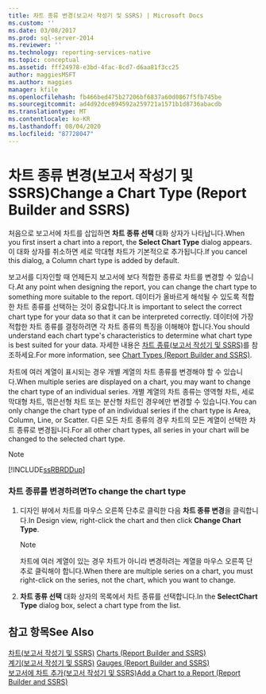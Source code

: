```yaml
---
title: 차트 종류 변경(보고서 작성기 및 SSRS) | Microsoft Docs
ms.custom: ''
ms.date: 03/08/2017
ms.prod: sql-server-2014
ms.reviewer: ''
ms.technology: reporting-services-native
ms.topic: conceptual
ms.assetid: fff24978-e3bd-4fac-8cd7-d6aa81f3cc25
author: maggiesMSFT
ms.author: maggies
manager: kfile
ms.openlocfilehash: fb466bed475b27206bf6837a60d0867f5fb745be
ms.sourcegitcommit: ad4d92dce894592a259721a1571b1d8736abacdb
ms.translationtype: MT
ms.contentlocale: ko-KR
ms.lasthandoff: 08/04/2020
ms.locfileid: "87728047"
---
```

# <a name="change-a-chart-type-report-builder-and-ssrs"></a><span data-ttu-id="8c9bb-102">차트 종류 변경(보고서 작성기 및 SSRS)</span><span class="sxs-lookup"><span data-stu-id="8c9bb-102">Change a Chart Type (Report Builder and SSRS)</span></span>
  <span data-ttu-id="8c9bb-103">처음으로 보고서에 차트를 삽입하면 **차트 종류 선택** 대화 상자가 나타납니다.</span><span class="sxs-lookup"><span data-stu-id="8c9bb-103">When you first insert a chart into a report, the **Select Chart Type** dialog appears.</span></span> <span data-ttu-id="8c9bb-104">이 대화 상자를 취소하면 세로 막대형 차트가 기본적으로 추가됩니다.</span><span class="sxs-lookup"><span data-stu-id="8c9bb-104">If you cancel this dialog, a Column chart type is added by default.</span></span>  
  
 <span data-ttu-id="8c9bb-105">보고서를 디자인할 때 언제든지 보고서에 보다 적합한 종류로 차트를 변경할 수 있습니다.</span><span class="sxs-lookup"><span data-stu-id="8c9bb-105">At any point when designing the report, you can change the chart type to something more suitable to the report.</span></span> <span data-ttu-id="8c9bb-106">데이터가 올바르게 해석될 수 있도록 적합한 차트 종류를 선택하는 것이 중요합니다.</span><span class="sxs-lookup"><span data-stu-id="8c9bb-106">It is important to select the correct chart type for your data so that it can be interpreted correctly.</span></span> <span data-ttu-id="8c9bb-107">데이터에 가장 적합한 차트 종류를 결정하려면 각 차트 종류의 특징을 이해해야 합니다.</span><span class="sxs-lookup"><span data-stu-id="8c9bb-107">You should understand each chart type's characteristics to determine what chart type is best suited for your data.</span></span> <span data-ttu-id="8c9bb-108">자세한 내용은 [차트 종류&#40;보고서 작성기 및 SSRS&#41;](chart-types-report-builder-and-ssrs.md)를 참조하세요.</span><span class="sxs-lookup"><span data-stu-id="8c9bb-108">For more information, see [Chart Types &#40;Report Builder and SSRS&#41;](chart-types-report-builder-and-ssrs.md).</span></span>  
  
 <span data-ttu-id="8c9bb-109">차트에 여러 계열이 표시되는 경우 개별 계열의 차트 종류를 변경해야 할 수 있습니다.</span><span class="sxs-lookup"><span data-stu-id="8c9bb-109">When multiple series are displayed on a chart, you may want to change the chart type of an individual series.</span></span> <span data-ttu-id="8c9bb-110">개별 계열의 차트 종류는 영역형 차트, 세로 막대형 차트, 꺾은선형 차트 또는 분산형 차트인 경우에만 변경할 수 있습니다.</span><span class="sxs-lookup"><span data-stu-id="8c9bb-110">You can only change the chart type of an individual series if the chart type is Area, Column, Line, or Scatter.</span></span> <span data-ttu-id="8c9bb-111">다른 모든 차트 종류의 경우 차트의 모든 계열이 선택한 차트 종류로 변경됩니다.</span><span class="sxs-lookup"><span data-stu-id="8c9bb-111">For all other chart types, all series in your chart will be changed to the selected chart type.</span></span>  
  
> [!NOTE]  
>  [!INCLUDE[ssRBRDDup](../../includes/ssrbrddup-md.md)]  
  
### <a name="to-change-the-chart-type"></a><span data-ttu-id="8c9bb-112">차트 종류를 변경하려면</span><span class="sxs-lookup"><span data-stu-id="8c9bb-112">To change the chart type</span></span>  
  
1.  <span data-ttu-id="8c9bb-113">디자인 뷰에서 차트를 마우스 오른쪽 단추로 클릭한 다음 **차트 종류 변경**을 클릭합니다.</span><span class="sxs-lookup"><span data-stu-id="8c9bb-113">In Design view, right-click the chart and then click **Change Chart Type**.</span></span>  
  
    > [!NOTE]  
    >  <span data-ttu-id="8c9bb-114">차트에 여러 계열이 있는 경우 차트가 아니라 변경하려는 계열을 마우스 오른쪽 단추로 클릭해야 합니다.</span><span class="sxs-lookup"><span data-stu-id="8c9bb-114">When there are multiple series on a chart, you must right-click on the series, not the chart, which you want to change.</span></span>  
  
2.  <span data-ttu-id="8c9bb-115">**차트 종류 선택** 대화 상자의 목록에서 차트 종류를 선택합니다.</span><span class="sxs-lookup"><span data-stu-id="8c9bb-115">In the **SelectChart Type** dialog box, select a chart type from the list.</span></span>  
  
## <a name="see-also"></a><span data-ttu-id="8c9bb-116">참고 항목</span><span class="sxs-lookup"><span data-stu-id="8c9bb-116">See Also</span></span>  
 <span data-ttu-id="8c9bb-117">[차트&#40;보고서 작성기 및 SSRS&#41;](charts-report-builder-and-ssrs.md) </span><span class="sxs-lookup"><span data-stu-id="8c9bb-117">[Charts &#40;Report Builder and SSRS&#41;](charts-report-builder-and-ssrs.md) </span></span>  
 <span data-ttu-id="8c9bb-118">[계기&#40;보고서 작성기 및 SSRS&#41;](gauges-report-builder-and-ssrs.md) </span><span class="sxs-lookup"><span data-stu-id="8c9bb-118">[Gauges &#40;Report Builder and SSRS&#41;](gauges-report-builder-and-ssrs.md) </span></span>  
 [<span data-ttu-id="8c9bb-119">보고서에 차트 추가&#40;보고서 작성기 및 SSRS&#41;</span><span class="sxs-lookup"><span data-stu-id="8c9bb-119">Add a Chart to a Report &#40;Report Builder and SSRS&#41;</span></span>](add-a-chart-to-a-report-report-builder-and-ssrs.md)  
  
  
